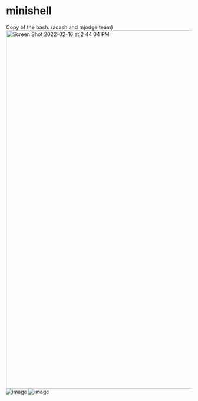 # minishell
Copy of the bash. (acash and mjodge team)
<img width="972" alt="Screen Shot 2022-02-16 at 2 44 04 PM" src="https://user-images.githubusercontent.com/99796165/154258105-fed30b0f-2b0e-462e-bace-dfe1031a2af0.png">
![image](https://user-images.githubusercontent.com/99796165/154258152-bb251598-b011-4ea4-a28d-22fe1dfb1b03.png)
![image](https://user-images.githubusercontent.com/99796165/154258181-e9fe7425-42e2-4fa6-b1b9-16263b32bcd8.png)
